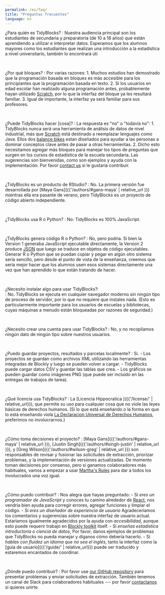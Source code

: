 ```yaml
---
permalink: /es/faq/
title: "Preguntas frecuentes"
language: es
---
```


¿Para quién es TidyBlocks?
:   Nuestra audiencia principal son los estudiantes de secundaria y preparatoria
    (de 10 a 18 años) que están aprendiendo a utilizar e interpretar datos.
    Esperamos que los alumnos mayores como los estudiantes que realizan una
    introducción a la estadística a nivel universitario, también lo encontrará
    úti

<br/>

¿Por qué bloques?
:   Por varias razones:
    1.  Muchos estudios han demostrado que la programación basada en bloques es
        más accesible para los principiantes que la programación basada en texto.
    2.  Si los usuarios en edad escolar han realizado alguna programación
        antes, probablemente hayan utilizado [Scratch](http://scratch.mit.edu),
        por lo que la interfaz del bloque ya les resultará familiar.
    3.  Igual de importante, la interfaz ya será familiar para sus profesores.

<br/>

¿Puede TidyBlocks hacer [cosa]?
:   La respuesta es "no" o "todavía no":
    1.  TidyBlocks nunca será una herramienta de análisis de datos de nivel
        industrial, más que [Scratch](http://scratch.mit.edu) está destinado a
        reemplazar lenguajes como Java.  Ellos dos [balance
        bikes](https://en.wikipedia.org/wiki/Balance_bicycle) estan diseñados
        para ayudar a las personas a dominar conceptos clave antes de pasar a
        otras herramientas.
    2.  Dicho esto necesitamos agregar más bloques para manejar los tipos de
        preguntas que surgen en los cursos de estadística de la escuela
        secundaria.  Las sugerencias son bienvenidas, como son ejemplos y ayuda
        con la implementación.  Por favor [contact us](mailto:{{site.email}}) si
        le gustaría contribuir.

<br/>

¿TidyBlocks es un producto de RStudio?
:   No.
    La primera versión fue desarrollada por [Maya Gans]({{'/authors/#gans-maya' | relative_url }})
    mientras ella era pasante de verano, pero TidyBlocks es un proyecto de código abierto independiente.

<br/>

¿TidyBlocks usa R o Python?
:   No: TidyBlocks es 100% JavaScript.

<br/>

¿TidyBlocks genera código R o Python?
:   No, pero podria.
    Si bien la Version 1 generaba JavaScript ejecutable directamente, la
    Version 2 produce [JSON](https://en.wikipedia.org/wiki/JSON) que luego se
    traduce en objetos de código ejecutables.  Generar R o Python que se puedan
    copiar y pegar en algún otro sistema sería sencillo, pero desde el punto de
    vista de la enseñanza, creemos que sería mejor hacer que los alumnos usen
    esos sistemas directamente una vez que han aprendido lo que están tratando
    de hacer.

<br/>

¿Necesito instalar algo para usar TidyBlocks?:  
:   No.
    TidyBlocks se ejecuta en cualquier navegador moderno sin ningún tipo de
    proceso de servidor, por lo que no requiere que instales nada.  (Esto es
    particularmente importante para los usuarios de escuelas y bibliotecas,
    cuyas máquinas a menudo están bloqueadas por razones de seguridad.)

<br/>

¿Necesito crear una cuenta para usar TidyBlocks?
:   No, y no recopilamos ningún dato de ningún tipo sobre nuestros usuarios.

<br/>

¿Puedo guardar proyectos, resultados y parcelas localmente?
:   Si.
    -   Los proyectos se guardan como archivos XML utilizando las herramientas
        integradas de Blockly y luego se pueden volver a cargar.
    -   TidyBlocks puede cargar datos CSV y guardar las tablas que crea.
    -   Los gráficos se pueden guardar como imágenes PNG (que puede ser incluido
        en las entregas de trabajos de tarea).

<br/>

¿Qué licencia usa TidyBlocks?
:   La [Licencia Hippocratica ]({{'/license/' | relative_url}}),
    que permite su uso para cualquier cosa que no viole las leyes básicas de derechos humanos.
    (Si lo que está enseñando o la forma en que lo está enseñando viola
    [La Declaracion Universal de Derechos Humanos](https://www.un.org/en/universal-declaration-human-rights/),
    preferimos no involucrarnos.)

<br/>

¿Cómo toma decisiones el proyecto?
:   [Maya Gans]({{'/authors/#gans-maya' | relative_url }}),
    [Justin Singh]({{'/authors/#singh-justin' | relative_url }}),
    y [Greg Wilson]({{'/authors/#wilson-greg' | relative_url }})
    son responsables de revisar y fusionar las solicitudes de extracción,
    priorizar problemas, y la implementación de versiones actualizadas.  De
    momento toman decisiones por consenso, pero si ganamos colaboradores más
    habituales, vamos a empezar a usar [Martha's
    Rules](https://third-bit.com/2019/06/13/marthas-rules.html) para dar a todos
    los involucrados una voz igual.

<br/>

¿Cómo puedo contribuir?
:   Nos alegra que hayas preguntado:
    -   Si *eres un programador de JavaScript* y conoces tu camino alrededor de
        [React](https://reactjs.org/), nos vendría bien ayuda para corregir
        errores, agregar funciones y limpiar el código.
    -   Si *eres un diseñador de experiencia de usuario* Agradeceríamos los
        comentarios y sugerencias sobre nuestra interfaz de usuario actual.
        Estaríamos igualmente agradecidos por la ayuda con *accesibilidad*,
        aunque esto puede requerir trabajo en [Blockly
        toolkit](https://developers.google.com/blockly/) itself.
    -   Si *enseñas estadística introductoria o ciencia de datos*, Por favor,
        danos ejemplos de problemas que TidyBlocks no pueda manejar y díganos
        cómo debería hacerlo.
    -   Si *hablas con fluidez un idioma que no sea el inglés*, tanto la interfaz
        como la [guia de usuario]({{'/guide/' | relative_url}}) puede ser
        traducido y estaremos encantados de coordinar.

<br/>

¿Dónde puedo contribuir?
:   Por favor use [our GitHub repository]({{site.github.url}}) para presentar
    problemas y enviar solicitudes de extracción.  También tenemos un canal de
    Slack para colaboradores habituales --- por favor
    [contactanos](mailto:{{site.email}}) si quieres unirte.
